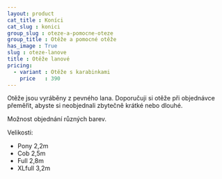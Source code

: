 ```yaml
---
layout: product
cat_title : Koníci
cat_slug : konici
group_slug : oteze-a-pomocne-oteze
group_title : Otěže a pomocné otěže
has_image : True
slug : oteze-lanove
title : Otěže lanové
pricing:
  - variant : Otěže s karabinkami
    price   : 390
---
```


Otěže jsou vyráběny z pevného lana.
Doporučuji si otěže při objednávce přeměřit, abyste si neobjednali zbytečně krátké nebo dlouhé.

Možnost objednání různých barev.

Velikosti:

 - Pony 2,2m
 - Cob 2,5m
 - Full 2,8m
 - XLfull 3,2m

